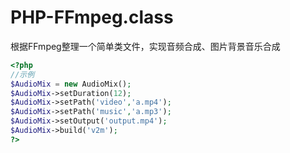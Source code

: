 # PHP-FFmpeg.class
根据FFmpeg整理一个简单类文件，实现音频合成、图片背景音乐合成

```php
<?php
//示例
$AudioMix = new AudioMix();
$AudioMix->setDuration(12);
$AudioMix->setPath('video','a.mp4');
$AudioMix->setPath('music','a.mp3');
$AudioMix->setOutput('output.mp4');
$AudioMix->build('v2m');
?>
```
